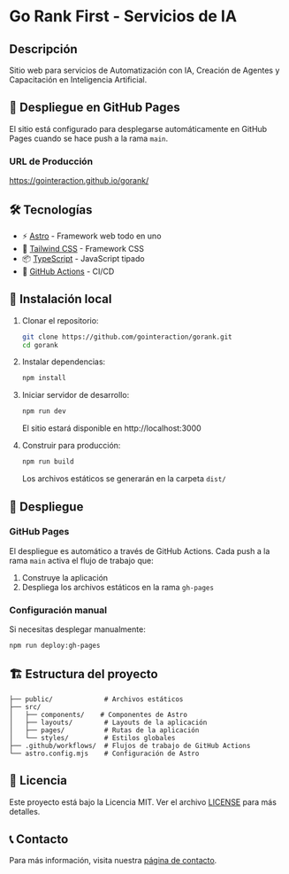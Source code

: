 # Go Rank First - Servicios de IA

## Descripción
Sitio web para servicios de Automatización con IA, Creación de Agentes y Capacitación en Inteligencia Artificial.

## 🚀 Despliegue en GitHub Pages

El sitio está configurado para desplegarse automáticamente en GitHub Pages cuando se hace push a la rama `main`.

### URL de Producción
https://gointeraction.github.io/gorank/

## 🛠 Tecnologías

- ⚡ [Astro](https://astro.build/) - Framework web todo en uno
- 🎨 [Tailwind CSS](https://tailwindcss.com/) - Framework CSS
- 📦 [TypeScript](https://www.typescriptlang.org/) - JavaScript tipado
- 🚀 [GitHub Actions](https://github.com/features/actions) - CI/CD

## 🚀 Instalación local

1. Clonar el repositorio:
   ```bash
   git clone https://github.com/gointeraction/gorank.git
   cd gorank
   ```

2. Instalar dependencias:
   ```bash
   npm install
   ```

3. Iniciar servidor de desarrollo:
   ```bash
   npm run dev
   ```
   El sitio estará disponible en http://localhost:3000

4. Construir para producción:
   ```bash
   npm run build
   ```
   Los archivos estáticos se generarán en la carpeta `dist/`

## 🚀 Despliegue

### GitHub Pages
El despliegue es automático a través de GitHub Actions. Cada push a la rama `main` activa el flujo de trabajo que:

1. Construye la aplicación
2. Despliega los archivos estáticos en la rama `gh-pages`

### Configuración manual
Si necesitas desplegar manualmente:

```bash
npm run deploy:gh-pages
```

## 🏗 Estructura del proyecto

```
├── public/             # Archivos estáticos
├── src/
│   ├── components/    # Componentes de Astro
│   ├── layouts/        # Layouts de la aplicación
│   ├── pages/          # Rutas de la aplicación
│   └── styles/         # Estilos globales
├── .github/workflows/  # Flujos de trabajo de GitHub Actions
└── astro.config.mjs    # Configuración de Astro
```

## 📝 Licencia

Este proyecto está bajo la Licencia MIT. Ver el archivo [LICENSE](LICENSE) para más detalles.

## 📞 Contacto

Para más información, visita nuestra [página de contacto](https://gointeraction.github.io/gorank/contacto).
